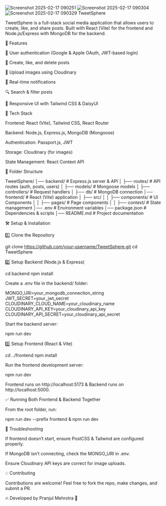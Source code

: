 ![Screenshot 2025-02-17 090251](https://github.com/user-attachments/assets/17cca76a-3c8e-4615-a24a-0fe9c6e42757)
![Screenshot 2025-02-17 090304](https://github.com/user-attachments/assets/39cc294d-6e54-41f3-82ea-29182448725e)
![Screenshot 2025-02-17 090329](https://github.com/user-attachments/assets/bcce7843-f719-4028-a548-47026d13be34)
TweetSphere

TweetSphere is a full-stack social media application that allows users to create, like, and share posts. Built with React (Vite) for the frontend and Node.js/Express with MongoDB for the backend.

🌟 Features

🔐 User authentication (Google & Apple OAuth, JWT-based login)

📝 Create, like, and delete posts

📸 Upload images using Cloudinary

🔔 Real-time notifications

🔍 Search & filter posts

🎨 Responsive UI with Tailwind CSS & DaisyUI

🚀 Tech Stack

Frontend: React (Vite), Tailwind CSS, React Router

Backend: Node.js, Express.js, MongoDB (Mongoose)

Authentication: Passport.js, JWT

Storage: Cloudinary (for images)

State Management: React Context API

📂 Folder Structure

TweetSphere/
│── backend/          # Express.js server & API
│   ├── routes/       # API routes (auth, posts, users)
│   ├── models/       # Mongoose models
│   ├── controllers/  # Request handlers
│   ├── db/           # MongoDB connection
│── frontend/         # React (Vite) application
│   ├── src/
│   │   ├── components/  # UI Components
│   │   ├── pages/       # Page components
│   │   ├── context/     # State management
│── .env               # Environment variables
│── package.json       # Dependencies & scripts
│── README.md          # Project documentation

🛠️ Setup & Installation

1️⃣ Clone the Repository

git clone https://github.com/your-username/TweetSphere.git
cd TweetSphere

2️⃣ Setup Backend (Node.js & Express)

cd backend
npm install

Create a .env file in the backend/ folder:

MONGO_URI=your_mongodb_connection_string
JWT_SECRET=your_jwt_secret
CLOUDINARY_CLOUD_NAME=your_cloudinary_name
CLOUDINARY_API_KEY=your_cloudinary_api_key
CLOUDINARY_API_SECRET=your_cloudinary_api_secret

Start the backend server:

npm run dev

3️⃣ Setup Frontend (React & Vite)

cd ../frontend
npm install

Run the frontend development server:

npm run dev

Frontend runs on http://localhost:5173 & Backend runs on http://localhost:5000.

✅ Running Both Frontend & Backend Together

From the root folder, run:

npm run dev --prefix frontend & npm run dev

🐛 Troubleshooting

If frontend doesn’t start, ensure PostCSS & Tailwind are configured properly.

If MongoDB isn’t connecting, check the MONGO_URI in .env.

Ensure Cloudinary API keys are correct for image uploads.



💡 Contributing

Contributions are welcome! Feel free to fork the repo, make changes, and submit a PR.

🔥 Developed by Pranjul Mehrotra 🚀

